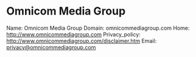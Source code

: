 
# Omnicom Media Group

Name: Omnicom Media Group
Domain: omnicommediagroup.com
Home: http://www.omnicommediagroup.com
Privacy_policy: http://www.omnicommediagroup.com/disclaimer.htm
Email: privacy@omnicommediagroup.com
